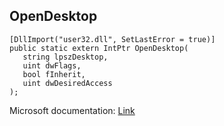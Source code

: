 ## OpenDesktop

```
[DllImport("user32.dll", SetLastError = true)]
public static extern IntPtr OpenDesktop(
   string lpszDesktop,
   uint dwFlags,
   bool fInherit,
   uint dwDesiredAccess
);
```

Microsoft documentation: [Link](https://docs.microsoft.com/en-us/windows/win32/api/winuser/nf-winuser-opendesktopw)
